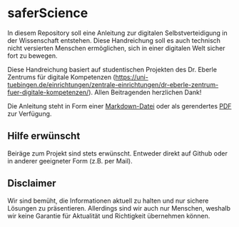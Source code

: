 # saferScience
In diesem Repository soll eine Anleitung zur digitalen Selbstverteidigung in der Wissenschaft entstehen. Diese Handreichung soll es auch technisch nicht versierten Menschen ermöglichen, sich in einer digitalen Welt sicher fort zu bewegen.

Diese Handreichung basiert auf studentischen Projekten des Dr. Eberle Zentrums für digitale Kompetenzen (https://uni-tuebingen.de/einrichtungen/zentrale-einrichtungen/dr-eberle-zentrum-fuer-digitale-kompetenzen/). Allen Beitragenden herzlichen Dank!

Die Anleitung steht in Form einer [Markdown-Datei](text/SaferScience000_Vorwort.md) oder als gerendertes [PDF](https://gitlab.com/dr-eberle-zentrum/saferscience/-/jobs/artifacts/main/raw/saferscience.pdf?job=build) zur Verfügung.

## Hilfe erwünscht
Beiräge zum Projekt sind stets erwünscht. Entweder direkt auf Github oder in anderer geeigneter Form (z.B. per Mail).

## Disclaimer
Wir sind bemüht, die Informationen aktuell zu halten und nur sichere Lösungen zu präsentieren. Allerdings sind wir auch nur Menschen, weshalb wir keine Garantie für Aktualität und Richtigkeit übernehmen können.
